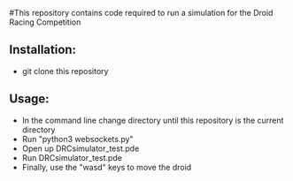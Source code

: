 #This repository contains code required to run a simulation for the Droid Racing Competition

## Installation:

- git clone this repository

## Usage:

- In the command line change directory until this repository is the current directory
- Run "python3 websockets.py"
- Open up DRCsimulator\_test.pde
- Run DRCsimulator\_test.pde
- Finally, use the "wasd" keys to move the droid


